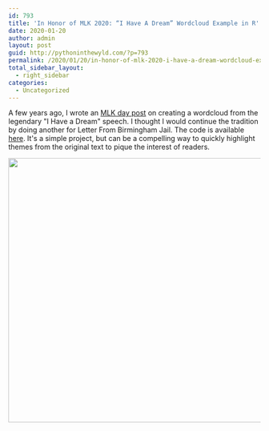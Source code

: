```yaml
---
id: 793
title: 'In Honor of MLK 2020: “I Have A Dream” Wordcloud Example in R'
date: 2020-01-20
author: admin
layout: post
guid: http://pythoninthewyld.com/?p=793
permalink: /2020/01/20/in-honor-of-mlk-2020-i-have-a-dream-wordcloud-example-in-r/
total_sidebar_layout:
  - right_sidebar
categories:
  - Uncategorized
---
```

A few years ago, I wrote an [MLK day post](https://pythoninthewyld.com/2018/01/16/in-honor-of-mlk-i-have-a-dream-wordcloud-example-in-r/) on creating a wordcloud from the legendary "I Have a Dream" speech. I thought I would continue the tradition by doing another for Letter From Birmingham Jail. The code is available [here](https://github.com/sweeney-th/PITW/tree/master/Posts/MLK). It's a simple project, but can be a compelling way to quickly highlight themes from the original text to pique the interest of readers.

<img class="alignnone size-full wp-image-794" src="http://pythoninthewyld.com/wp-content/uploads/2020/01/jail.png" alt="" width="864" height="528" srcset="http://pythoninthewyld.com/wp-content/uploads/2020/01/jail.png 864w, http://pythoninthewyld.com/wp-content/uploads/2020/01/jail-300x183.png 300w, http://pythoninthewyld.com/wp-content/uploads/2020/01/jail-768x469.png 768w" sizes="(max-width: 864px) 100vw, 864px" />